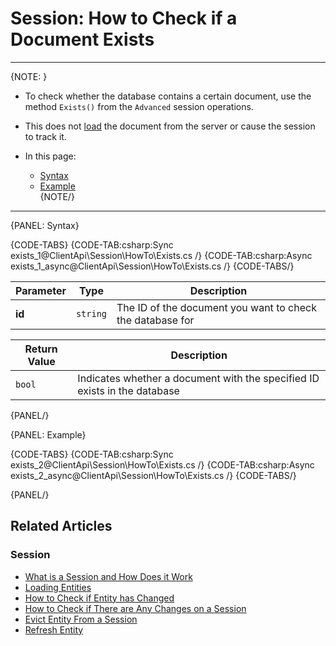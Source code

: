 # Session: How to Check if a Document Exists

---

{NOTE: }

* To check whether the database contains a certain document, use the method `Exists()` from the `Advanced` session operations.  

* This does not [load](../../../client-api/session/loading-entities) the document from the server or cause the session to 
track it.  

* In this page:  
  * [Syntax](../../../client-api/session/how-to/check-if-document-exists#syntax)  
  * [Example](../../../client-api/session/how-to/check-if-document-exists#example)  
{NOTE/}

---

{PANEL: Syntax}

{CODE-TABS}
{CODE-TAB:csharp:Sync exists_1@ClientApi\Session\HowTo\Exists.cs /}
{CODE-TAB:csharp:Async exists_1_async@ClientApi\Session\HowTo\Exists.cs /}
{CODE-TABS/}

| Parameter | Type | Description |
| - | - | - |
| **id** | `string` | The ID of the document you want to check the database for |

| Return Value | Description |
| - | - |
| `bool` | Indicates whether a document with the specified ID exists in the database |

{PANEL/}

{PANEL: Example}

{CODE-TABS}
{CODE-TAB:csharp:Sync exists_2@ClientApi\Session\HowTo\Exists.cs /}
{CODE-TAB:csharp:Async exists_2_async@ClientApi\Session\HowTo\Exists.cs /}
{CODE-TABS/}

{PANEL/}

## Related Articles

### Session

- [What is a Session and How Does it Work](../../../client-api/session/what-is-a-session-and-how-does-it-work)
- [Loading Entities](../../../client-api/session/loading-entities)
- [How to Check if Entity has Changed](../../../client-api/session/how-to/check-if-entity-has-changed)
- [How to Check if There are Any Changes on a Session](../../../client-api/session/how-to/check-if-there-are-any-changes-on-a-session)
- [Evict Entity From a Session](../../../client-api/session/how-to/evict-entity-from-a-session)
- [Refresh Entity](../../../client-api/session/how-to/refresh-entity)
